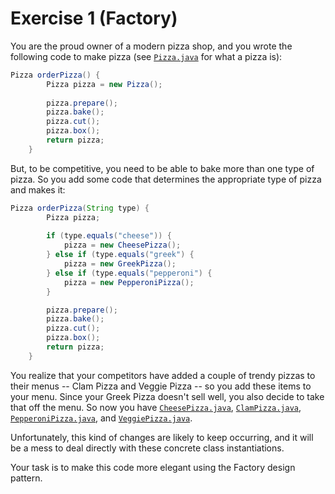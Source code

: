 # Exercise 1 (Factory)

You are the proud owner of a modern pizza shop, and you wrote the following code to make pizza (see [`Pizza.java`](src/main/java/ex1/Pizza.java) for what a pizza is):

```java
Pizza orderPizza() {
		Pizza pizza = new Pizza();
 
		pizza.prepare();
		pizza.bake();
		pizza.cut();
		pizza.box();
		return pizza;
	}
```

But, to be competitive, you need to be able to bake more than one type of pizza. So you add some code that determines the appropriate type of pizza and makes it:

```java
Pizza orderPizza(String type) {
		Pizza pizza;
 
 		if (type.equals("cheese")) {
 			pizza = new CheesePizza();
 		} else if (type.equals("greek") {
 			pizza = new GreekPizza();
 		} else if (type.equals("pepperoni") {
 			pizza = new PepperoniPizza();
 		}

		pizza.prepare();
		pizza.bake();
		pizza.cut();
		pizza.box();
		return pizza;
	}
```

You realize that your competitors have added a couple of trendy pizzas to their menus -- Clam Pizza and Veggie Pizza -- so you add these items to your menu. Since your Greek Pizza doesn't sell well, you also decide to take that off the menu. So now you have [`CheesePizza.java`](src/main/java/ex1/CheesePizza.java), [`ClamPizza.java`](src/main/java/ex1/ClamPizza.java), [`PepperoniPizza.java`](src/main/java/ex1/PepperoniPizza.java), and [`VeggiePizza.java`](src/main/java/ex1/VeggiePizza.java).

Unfortunately, this kind of changes are likely to keep occurring, and it will be a mess to deal directly with these concrete class instantiations.

Your task is to make this code more elegant using the Factory design pattern.